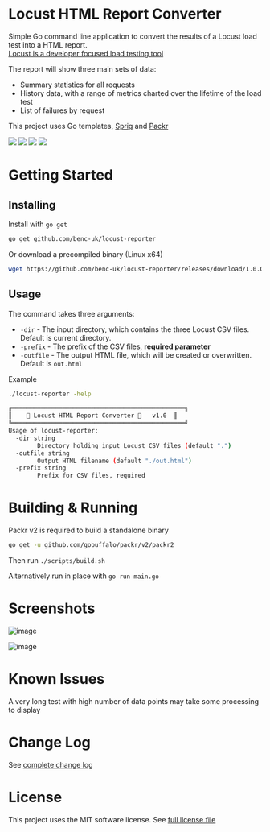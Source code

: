 # Locust HTML Report Converter

Simple Go command line application to convert the results of a Locust load test into a HTML report.  
[Locust is a developer focused load testing tool](https://locust.io/)

The report will show three main sets of data:

- Summary statistics for all requests
- History data, with a range of metrics charted over the lifetime of the load test
- List of failures by request

This project uses Go templates, [Sprig](http://masterminds.github.io/sprig/) and [Packr](https://github.com/gobuffalo/packr)

![](https://img.shields.io/github/license/benc-uk/locust-reporter)
![](https://img.shields.io/github/last-commit/benc-uk/locust-reporter)
![](https://img.shields.io/github/release/benc-uk/locust-reporter)
![](https://img.shields.io/github/checks-status/benc-uk/locust-reporter/main)

# Getting Started

## Installing

Install with `go get`

```bash
go get github.com/benc-uk/locust-reporter
```

Or download a precompiled binary (Linux x64)

```bash
wget https://github.com/benc-uk/locust-reporter/releases/download/1.0.0/locust-reporter
```

## Usage

The command takes three arguments:

- `-dir` - The input directory, which contains the three Locust CSV files. Default is current directory.
- `-prefix` - The prefix of the CSV files, **required parameter**
- `-outfile` - The output HTML file, which will be created or overwritten. Default is `out.html`

Example

```bash
./locust-reporter -help

╔════════════════════════════════════════════════╗
║    🦗 Locust HTML Report Converter 📜   v1.0  ║
╚════════════════════════════════════════════════╝
Usage of locust-reporter:
  -dir string
        Directory holding input Locust CSV files (default ".")
  -outfile string
        Output HTML filename (default "./out.html")
  -prefix string
        Prefix for CSV files, required
```

# Building & Running

Packr v2 is required to build a standalone binary

```bash
go get -u github.com/gobuffalo/packr/v2/packr2
```

Then run `./scripts/build.sh`

Alternatively run in place with `go run main.go`

# Screenshots

![image](https://user-images.githubusercontent.com/14982936/105252609-ac014e00-5b75-11eb-9e20-b97eb30208ee.png)

![image](https://user-images.githubusercontent.com/14982936/105252615-b02d6b80-5b75-11eb-9e82-573d8f329519.png)

# Known Issues

A very long test with high number of data points may take some processing to display

# Change Log

See [complete change log](./CHANGELOG.md)

# License

This project uses the MIT software license. See [full license file](./LICENSE)
